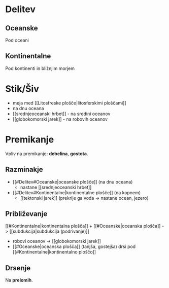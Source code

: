# Delitev
## Oceanske
Pod oceani
## Kontinentalne
Pod kontinenti in bližnjim morjem
# Stik/Šiv
- meja med [[Litosfreske plošče|litosferskimi ploščami]]
- na dnu oceana
- [[srednjeoceanski hrbet]] - na sredini oceanov
- [[globokomorski jarek]] - na robovih oceanov
# Premikanje 
Vpliv na premikanje: **debelina**, **gostota**.
## Razminakje
- [[#Delitev#Oceanske|oceanske plošče]] (na dnu oceana)
	- nastane [[srednjeoceanski hrbet]]
- [[#Delitev#Kontinentalne|kontinentalne plošče]] (na kopnem)
	- [[tektonski jarek]] (prekrije ga voda -> nastane ocean, jezero)
## Približevanje
[[#Kontinentalne|kontinentalna plošča]] + [[#Oceanske|oceanska plošča]] -> [[subdukcija|subdukcija (podrivanje)]] 
- robovi oceanov -> [[globokomorski jarek]] 
- [[#Oceanske|oceanska plošča]] (tanjša, gostejša) drsi pod [[#Kontinentalne|kontinentalno ploščo]]

## Drsenje
Na **prelomih**.

